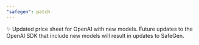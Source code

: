 ```yaml
---
"safegen": patch
---
```


✨ Updated price sheet for OpenAI with new models. Future updates to the OpenAI SDK that include new models will result in updates to SafeGen.
